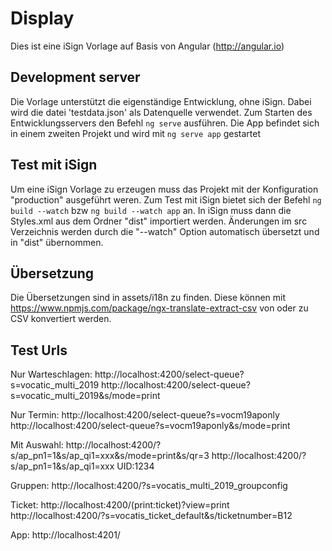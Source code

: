 # Display

Dies ist eine iSign Vorlage auf Basis von Angular (http://angular.io)

## Development server

Die Vorlage unterstützt die eigenständige Entwicklung, ohne iSign. Dabei wird die datei 'testdata.json' als Datenquelle verwendet.
Zum Starten des Entwicklungsservers den Befehl `ng serve` ausführen. Die App befindet sich in einem zweiten Projekt und wird mit `ng serve app` gestartet

## Test mit iSign

Um eine iSign Vorlage zu erzeugen muss das Projekt mit der Konfiguration "production" ausgeführt weren. Zum Test mit iSign bietet sich der Befehl `ng build --watch` bzw `ng build --watch app` an.
In iSign muss dann die Styles.xml aus dem Ordner "dist" importiert werden. Änderungen im src Verzeichnis werden durch die "--watch" Option automatisch übersetzt und in "dist" übernommen.

## Übersetzung

Die Übersetzungen sind in assets/i18n zu finden. Diese können mit https://www.npmjs.com/package/ngx-translate-extract-csv von oder zu CSV konvertiert werden.

## Test Urls

Nur Warteschlagen:
http://localhost:4200/select-queue?s=vocatic_multi_2019
http://localhost:4200/select-queue?s=vocatic_multi_2019&s/mode=print

Nur Termin:
http://localhost:4200/select-queue?s=vocm19aponly
http://localhost:4200/select-queue?s=vocm19aponly&s/mode=print

Mit Auswahl:
http://localhost:4200/?s/ap_pn1=1&s/ap_qi1=xxx&s/mode=print&s/qr=3
http://localhost:4200/?s/ap_pn1=1&s/ap_qi1=xxx
UID:1234

Gruppen:
http://localhost:4200/?s=vocatis_multi_2019_groupconfig

Ticket:
http://localhost:4200/(print:ticket)?view=print
http://localhost:4200/?s=vocatis_ticket_default&s/ticketnumber=B12

App:
http://localhost:4201/
